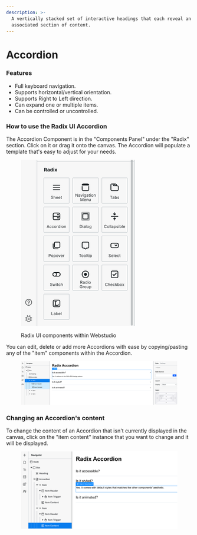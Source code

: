 ```yaml
---
description: >-
  A vertically stacked set of interactive headings that each reveal an
  associated section of content.
---
```


# Accordion

### Features

* Full keyboard navigation.
* Supports horizontal/vertical orientation.
* Supports Right to Left direction.
* Can expand one or multiple items.
* Can be controlled or uncontrolled.

### How to use the Radix UI Accordion

The Accordion Component is in the "Components Panel" under the "Radix" section. Click on it or drag it onto the canvas. The Accordion will populate a template that's easy to adjust for your needs.

<figure><img src="../../.gitbook/assets/radix-components.png" alt="" width="308"><figcaption><p>Radix UI components within Webstudio</p></figcaption></figure>

You can edit, delete or add more Accordions with ease by copying/pasting any of the "item" components within the Accordion.

<figure><img src="../../.gitbook/assets/radix-accordion.png" alt=""><figcaption></figcaption></figure>

### Changing an Accordion's content

To change the content of an Accordion that isn't currently displayed in the canvas, click on the "item content" instance that you want to change and it will be displayed.

<figure><img src="../../.gitbook/assets/radix-accordion-content.png" alt=""><figcaption></figcaption></figure>
